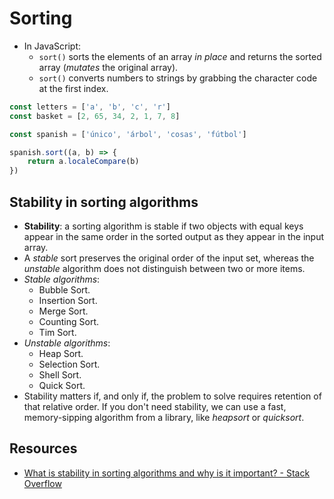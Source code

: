# Sorting

* In JavaScript:
  * `sort()` sorts the elements of an array *in place* and returns
  the sorted array (*mutates* the original array).
  * `sort()` converts numbers to strings by grabbing the character code at the
    first index.

```javascript
const letters = ['a', 'b', 'c', 'r']
const basket = [2, 65, 34, 2, 1, 7, 8]

const spanish = ['único', 'árbol', 'cosas', 'fútbol']

spanish.sort((a, b) => {
    return a.localeCompare(b)
})
```

## Stability in sorting algorithms

* **Stability**: a sorting algorithm is stable if two objects with equal keys
  appear in the same order in the sorted output as they appear in the input
  array.
* A *stable* sort preserves the original order of the input set, whereas the *unstable* algorithm does not distinguish between two or more items.
* *Stable algorithms*:
  * Bubble Sort.
  * Insertion Sort.
  * Merge Sort.
  * Counting Sort.
  * Tim Sort.
* *Unstable algorithms*:
  * Heap Sort.
  * Selection Sort.
  * Shell Sort.
  * Quick Sort.
* Stability matters if, and only if, the problem to solve requires
  retention of that relative order. If you don't need stability, we can use a
  fast, memory-sipping algorithm from a library, like *heapsort* or *quicksort*.

## Resources

* [What is stability in sorting algorithms and why is it important? - Stack Overflow](https://stackoverflow.com/questions/1517793/what-is-stability-in-sorting-algorithms-and-why-is-it-important)
